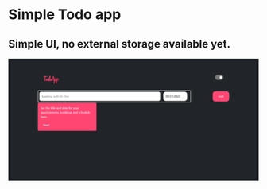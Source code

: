 # Simple Todo app
## Simple UI, no external storage available yet.
![Demo image](./src/assets/Todo_App.png)
